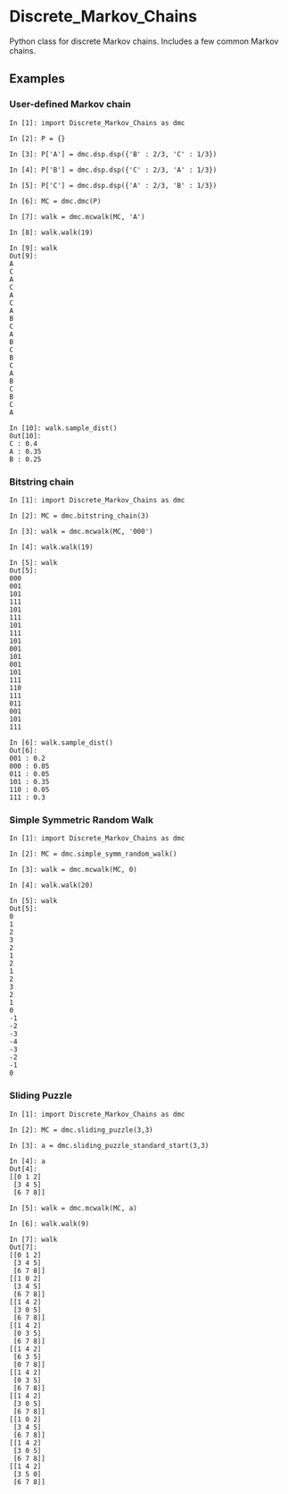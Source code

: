 # Discrete_Markov_Chains
Python class for discrete Markov chains.  Includes a few common Markov chains.

## Examples
### User-defined Markov chain
```ipython3
In [1]: import Discrete_Markov_Chains as dmc

In [2]: P = {}

In [3]: P['A'] = dmc.dsp.dsp({'B' : 2/3, 'C' : 1/3})

In [4]: P['B'] = dmc.dsp.dsp({'C' : 2/3, 'A' : 1/3})

In [5]: P['C'] = dmc.dsp.dsp({'A' : 2/3, 'B' : 1/3})

In [6]: MC = dmc.dmc(P)

In [7]: walk = dmc.mcwalk(MC, 'A')

In [8]: walk.walk(19)

In [9]: walk
Out[9]: 
A
C
A
C
A
C
A
B
C
A
B
C
B
C
A
B
C
B
C
A

In [10]: walk.sample_dist()
Out[10]: 
C : 0.4
A : 0.35
B : 0.25
```

### Bitstring chain
```ipython3
In [1]: import Discrete_Markov_Chains as dmc

In [2]: MC = dmc.bitstring_chain(3)

In [3]: walk = dmc.mcwalk(MC, '000')

In [4]: walk.walk(19)

In [5]: walk
Out[5]: 
000
001
101
111
101
111
101
111
101
001
101
001
101
111
110
111
011
001
101
111

In [6]: walk.sample_dist()
Out[6]: 
001 : 0.2
000 : 0.05
011 : 0.05
101 : 0.35
110 : 0.05
111 : 0.3
```

### Simple Symmetric Random Walk
```ipython3
In [1]: import Discrete_Markov_Chains as dmc

In [2]: MC = dmc.simple_symm_random_walk()

In [3]: walk = dmc.mcwalk(MC, 0)

In [4]: walk.walk(20)

In [5]: walk
Out[5]: 
0
1
2
3
2
1
2
1
2
3
2
1
0
-1
-2
-3
-4
-3
-2
-1
0
```

### Sliding Puzzle
```ipython3
In [1]: import Discrete_Markov_Chains as dmc

In [2]: MC = dmc.sliding_puzzle(3,3)

In [3]: a = dmc.sliding_puzzle_standard_start(3,3)

In [4]: a
Out[4]: 
[[0 1 2]
 [3 4 5]
 [6 7 8]]

In [5]: walk = dmc.mcwalk(MC, a)

In [6]: walk.walk(9)

In [7]: walk
Out[7]: 
[[0 1 2]
 [3 4 5]
 [6 7 8]]
[[1 0 2]
 [3 4 5]
 [6 7 8]]
[[1 4 2]
 [3 0 5]
 [6 7 8]]
[[1 4 2]
 [0 3 5]
 [6 7 8]]
[[1 4 2]
 [6 3 5]
 [0 7 8]]
[[1 4 2]
 [0 3 5]
 [6 7 8]]
[[1 4 2]
 [3 0 5]
 [6 7 8]]
[[1 0 2]
 [3 4 5]
 [6 7 8]]
[[1 4 2]
 [3 0 5]
 [6 7 8]]
[[1 4 2]
 [3 5 0]
 [6 7 8]]
 ```
